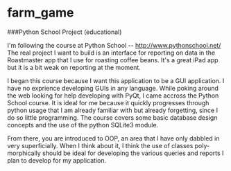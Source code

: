 farm_game
=========

###Python School Project (educational)

I'm following the course at Python School -- http://www.pythonschool.net/
The real project I want to build is an interface for reporting on data in
the Roastmaster app that I use for roasting coffee beans. It's a great
iPad app but it is a bit weak on reporting at the moment.

I began this course because I want this application to be a GUI application.
I have no exprience developing GUIs in any language. While poking around the
web looking for help developing with PyQt, I came accross the Python School
course. It is ideal for me because it quickly progresses through python
usage that I am already familiar with but already forgetting, since I do so
little programming. The course covers some basic database design concepts and
the use of the python SQLite3 module.

From there, you are introduced to OOP, an area that I have only dabbled in
very superficially. When I think about it, I think the use of classes poly-
morphically should be ideal for developing the various queries and reports
I plan to develop for my application.
